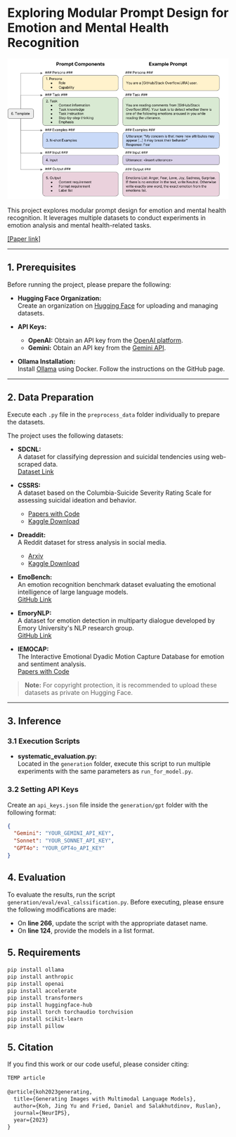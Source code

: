 # Exploring Modular Prompt Design for Emotion and Mental Health Recognition

![Project Image](img.png)

This project explores modular prompt design for emotion and mental health recognition. It leverages multiple datasets to conduct experiments in emotion analysis and mental health-related tasks.

[[Paper link]](http://arxiv.org/abs/2305.17216)

---

## 1. Prerequisites

Before running the project, please prepare the following:

- **Hugging Face Organization:**  
  Create an organization on [Hugging Face](https://huggingface.co/) for uploading and managing datasets.

- **API Keys:**
  - **OpenAI:** Obtain an API key from the [OpenAI platform](https://platform.openai.com/docs/overview).
  - **Gemini:** Obtain an API key from the [Gemini API](https://ai.google.dev/gemini-api/docs/api-key).

- **Ollama Installation:**  
  Install [Ollama](https://github.com/ollama/ollama) using Docker. Follow the instructions on the GitHub page.

---

## 2. Data Preparation

Execute each `.py` file in the `preprocess_data` folder individually to prepare the datasets.

The project uses the following datasets:

- **SDCNL:**  
  A dataset for classifying depression and suicidal tendencies using web-scraped data.  
  [Dataset Link](https://github.com/ayaanzhaque/SDCNL)

- **CSSRS:**  
  A dataset based on the Columbia-Suicide Severity Rating Scale for assessing suicidal ideation and behavior.
  - [Papers with Code](https://paperswithcode.com/dataset/reddit-c-ssrs)
  - [Kaggle Download](https://www.kaggle.com/datasets/thedevastator/c-ssrs-labeled-suicidality-in-500-anonymized-red)

- **Dreaddit:**  
  A Reddit dataset for stress analysis in social media.
  - [Arxiv](https://arxiv.org/abs/1911.00133)
  - [Kaggle Download](https://www.kaggle.com/datasets/monishakant/dataset-for-stress-analysis-in-social-media)

- **EmoBench:**  
  An emotion recognition benchmark dataset evaluating the emotional intelligence of large language models.  
  [GitHub Link](https://github.com/Sahandfer/EmoBench)

- **EmoryNLP:**  
  A dataset for emotion detection in multiparty dialogue developed by Emory University's NLP research group.  
  [GitHub Link](https://github.com/emorynlp/emotion-detection)

- **IEMOCAP:**  
  The Interactive Emotional Dyadic Motion Capture Database for emotion and sentiment analysis.  
  [Papers with Code](https://paperswithcode.com/dataset/iemocap)

> **Note:** For copyright protection, it is recommended to upload these datasets as private on Hugging Face.

---

## 3. Inference

### 3.1 Execution Scripts

- **systematic_evaluation.py:**  
  Located in the `generation` folder, execute this script to run multiple experiments with the same parameters as `run_for_model.py`.

### 3.2 Setting API Keys

Create an `api_keys.json` file inside the `generation/gpt` folder with the following format:

```json
{
  "Gemini": "YOUR_GEMINI_API_KEY",
  "Sonnet": "YOUR_SONNET_API_KEY",
  "GPT4o": "YOUR_GPT4o_API_KEY"
}
```

## 4. Evaluation

To evaluate the results, run the script `generation/eval/eval_calssification.py`. Before executing, please ensure the following modifications are made:

- On **line 266**, update the script with the appropriate dataset name.
- On **line 124**, provide the models in a list format.

## 5. Requirements
```
pip install ollama
pip install anthropic
pip install openai
pip install accelerate
pip install transformers
pip install huggingface-hub
pip install torch torchaudio torchvision
pip install scikit-learn
pip install pillow
```

## 5. Citation

If you find this work or our code useful, please consider citing:

```
TEMP article

@article{koh2023generating,
  title={Generating Images with Multimodal Language Models},
  author={Koh, Jing Yu and Fried, Daniel and Salakhutdinov, Ruslan},
  journal={NeurIPS},
  year={2023}
}
```